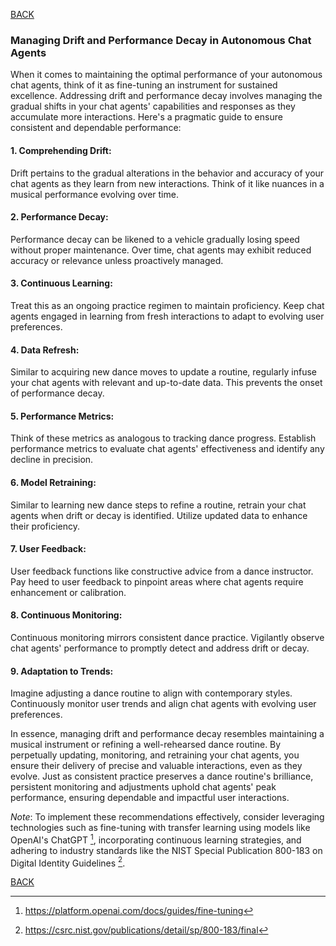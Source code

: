 [BACK](main.md)

### Managing Drift and Performance Decay in Autonomous Chat Agents

When it comes to maintaining the optimal performance of your autonomous chat agents, think of it as fine-tuning an instrument for sustained excellence. Addressing drift and performance decay involves managing the gradual shifts in your chat agents' capabilities and responses as they accumulate more interactions. Here's a pragmatic guide to ensure consistent and dependable performance:

#### 1. **Comprehending Drift:**
   Drift pertains to the gradual alterations in the behavior and accuracy of your chat agents as they learn from new interactions. Think of it like nuances in a musical performance evolving over time.

#### 2. **Performance Decay:**
   Performance decay can be likened to a vehicle gradually losing speed without proper maintenance. Over time, chat agents may exhibit reduced accuracy or relevance unless proactively managed.

#### 3. **Continuous Learning:**
   Treat this as an ongoing practice regimen to maintain proficiency. Keep chat agents engaged in learning from fresh interactions to adapt to evolving user preferences.

#### 4. **Data Refresh:**
   Similar to acquiring new dance moves to update a routine, regularly infuse your chat agents with relevant and up-to-date data. This prevents the onset of performance decay.

#### 5. **Performance Metrics:**
   Think of these metrics as analogous to tracking dance progress. Establish performance metrics to evaluate chat agents' effectiveness and identify any decline in precision.

#### 6. **Model Retraining:**
   Similar to learning new dance steps to refine a routine, retrain your chat agents when drift or decay is identified. Utilize updated data to enhance their proficiency.

#### 7. **User Feedback:**
   User feedback functions like constructive advice from a dance instructor. Pay heed to user feedback to pinpoint areas where chat agents require enhancement or calibration.

#### 8. **Continuous Monitoring:**
   Continuous monitoring mirrors consistent dance practice. Vigilantly observe chat agents' performance to promptly detect and address drift or decay.

#### 9. **Adaptation to Trends:**
   Imagine adjusting a dance routine to align with contemporary styles. Continuously monitor user trends and align chat agents with evolving user preferences.

In essence, managing drift and performance decay resembles maintaining a musical instrument or refining a well-rehearsed dance routine. By perpetually updating, monitoring, and retraining your chat agents, you ensure their delivery of precise and valuable interactions, even as they evolve. Just as consistent practice preserves a dance routine's brilliance, persistent monitoring and adjustments uphold chat agents' peak performance, ensuring dependable and impactful user interactions.

*Note*: To implement these recommendations effectively, consider leveraging technologies such as fine-tuning with transfer learning using models like OpenAI's ChatGPT [^1^], incorporating continuous learning strategies, and adhering to industry standards like the NIST Special Publication 800-183 on Digital Identity Guidelines [^2^].

[^1^]: https://platform.openai.com/docs/guides/fine-tuning
[^2^]: https://csrc.nist.gov/publications/detail/sp/800-183/final

[BACK](main.md)
